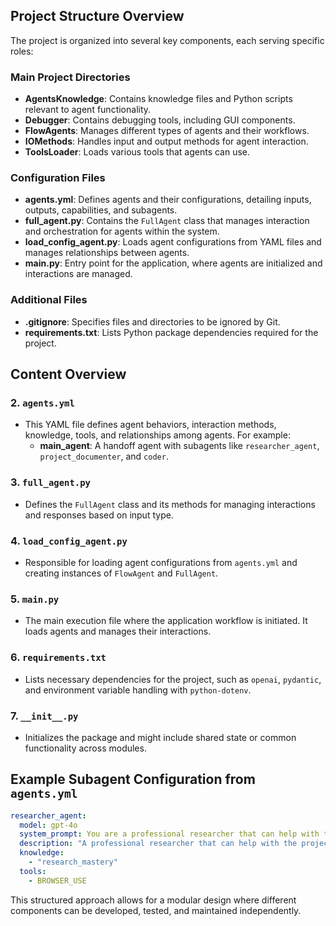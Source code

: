 ## Project Structure Overview

The project is organized into several key components, each serving specific roles:

### Main Project Directories
- **AgentsKnowledge**: Contains knowledge files and Python scripts relevant to agent functionality.
- **Debugger**: Contains debugging tools, including GUI components.
- **FlowAgents**: Manages different types of agents and their workflows.
- **IOMethods**: Handles input and output methods for agent interaction.
- **ToolsLoader**: Loads various tools that agents can use.

### Configuration Files
- **agents.yml**: Defines agents and their configurations, detailing inputs, outputs, capabilities, and subagents.
- **full_agent.py**: Contains the `FullAgent` class that manages interaction and orchestration for agents within the system.
- **load_config_agent.py**: Loads agent configurations from YAML files and manages relationships between agents.
- **main.py**: Entry point for the application, where agents are initialized and interactions are managed.

### Additional Files
- **.gitignore**: Specifies files and directories to be ignored by Git.
- **requirements.txt**: Lists Python package dependencies required for the project.

## Content Overview

### 2. **`agents.yml`**
   - This YAML file defines agent behaviors, interaction methods, knowledge, tools, and relationships among agents. For example:
     - **main_agent**: A handoff agent with subagents like `researcher_agent`, `project_documenter`, and `coder`.

### 3. **`full_agent.py`**
   - Defines the `FullAgent` class and its methods for managing interactions and responses based on input type.

### 4. **`load_config_agent.py`**
   - Responsible for loading agent configurations from `agents.yml` and creating instances of `FlowAgent` and `FullAgent`.

### 5. **`main.py`**
   - The main execution file where the application workflow is initiated. It loads agents and manages their interactions.

### 6. **`requirements.txt`**
   - Lists necessary dependencies for the project, such as `openai`, `pydantic`, and environment variable handling with `python-dotenv`.

### 7. **`__init__.py`**
   - Initializes the package and might include shared state or common functionality across modules.

## Example Subagent Configuration from `agents.yml`
```yaml
researcher_agent:
  model: gpt-4o
  system_prompt: You are a professional researcher that can help with the project
  description: "A professional researcher that can help with the project"
  knowledge:
    - "research_mastery"
  tools:
    - BROWSER_USE
```

This structured approach allows for a modular design where different components can be developed, tested, and maintained independently.